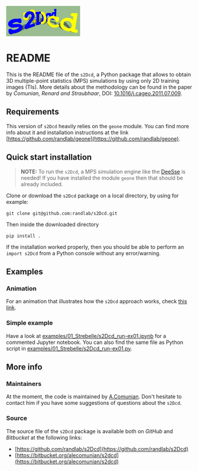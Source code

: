 ![s2Dcd logo](./logo/logo_thom.png "s2Dcd logo")

# README

This is the README file of the `s2Dcd`, a Python package that allows
to obtain 3D multiple-point statistics (MPS) simulations by using only
2D training images (TIs).  More details about the methodology can be
found in the paper by *Comunian, Renard and Straubhaar*, DOI:
[10.1016/j.cageo.2011.07.009](http://dx.doi.org/10.1016/j.cageo.2011.07.009).


## Requirements

This version of `s2Dcd` heavily relies on the `geone` module. You can
find more info about it and installation instructions at the link
[https://github.com/randlab/geone](https://github.com/randlab/geone).

## Quick start installation

> **NOTE:** To run the `s2Dcd`, a MPS simulation engine like the
[DeeSse](http://www.randlab.org/research/deesse/) is needed! If you
have installed the module `geone` then that should be already
included.

Clone or download the `s2Dcd` package on a local directory, by using for example:
```
git clone git@github.com:randlab/s2Dcd.git
```
Then inside the downloaded directory
```
pip install .
```

If the installation worked properly, then you should be able to perform an
`import s2Dcd` from a Python console without any error/warning.

## Examples

### Animation

For an animation that illustrates how the `s2Dcd` approach works, check [this link](./logo/animation.md).

### Simple example

Have a look at
[examples/01_Strebelle/s2Dcd_run-ex01.ipynb](examples/01_Strebelle/s2Dcd_run-ex01.ipynb)
for a commented Jupyter notebook. You can also find the same file as
Python script in
[examples/01_Strebelle/s2Dcd_run-ex01.py](examples/01_Strebelle/s2Dcd_run-ex01.py).

## More info

### Maintainers

At the moment, the code is maintained by
[A.Comunian](https://sites.unimi.it/alecomunian). Don't hesitate to
contact him if you have some suggestions of questions about the
`s2Dcd`.

### Source

The source file of the `s2Dcd` package is available both on *GitHub* and *Bitbucket* at the following links:

- [https://github.com/randlab/s2Dcd](https://github.com/randlab/s2Dcd)
- [https://bitbucket.org/alecomunian/s2dcd](https://bitbucket.org/alecomunian/s2dcd)









